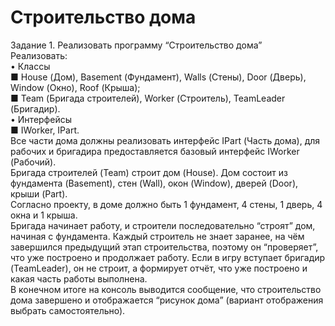 # Строительство дома

Задание 1. Реализовать программу “Строительство дома”<br>
Реализовать:<br>
•	 Классы<br>
■ House (Дом), Basement (Фундамент), Walls (Стены), Door (Дверь), Window (Окно), Roof (Крыша);<br>
■ Team (Бригада строителей), Worker (Строитель), TeamLeader (Бригадир).<br>
•	 Интерфейсы<br>
■ IWorker, IPart.<br>
Все части дома должны реализовать интерфейс IPart (Часть дома), для рабочих и бригадира предоставляется базовый интерфейс IWorker (Рабочий).<br>
Бригада строителей (Team) строит дом (House). Дом состоит из фундамента (Basement), стен (Wall), окон (Window), дверей (Door), крыши (Part).<br>
Согласно проекту, в доме должно быть 1 фундамент, 4 стены, 1 дверь, 4 окна и 1 крыша.<br>
Бригада начинает работу, и строители последовательно “строят” дом, начиная с фундамента. Каждый строитель не знает заранее, на чём завершился предыдущий этап строительства, поэтому он “проверяет”, что уже построено и продолжает работу. Если в игру вступает бригадир (TeamLeader), он не строит, а формирует отчёт, что уже построено и какая часть работы выполнена.<br>
В конечном итоге на консоль выводится сообщение, что строительство дома завершено и отображается “рисунок дома” (вариант отображения выбрать самостоятельно).<br>
